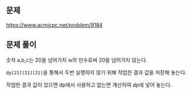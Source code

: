 ## 문제
https://www.acmicpc.net/problem/9184

## 문제 풀이

숫자 a,b,c는 20을 넘어가지 w의 인수로써 20을 넘어가지 않는다. 

`dp[21][21][21]`을 통해서 두번 실행하지 않기 위해 작업한 결과 값을 저장해 놓는다. 

작업한 결과 값이 있으면 dp에서 사용하고 없는면 계산하여 dp에 넣어 놓는다.

